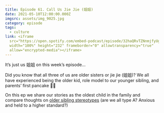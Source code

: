 ```yaml
---
title: Episode 61. Call Us Jie Jie (姐姐)
date: 2021-05-10T12:00:00.000Z
imgsrc: assets/img_9025.jpg
category: episode
tags:
  - culture
link: <iframe
  src="https://open.spotify.com/embed-podcast/episode/32haQRvTZNnmjfyUg26vTH"
  width="100%" height="232" frameborder="0" allowtransparency="true"
  allow="encrypted-media"></iframe>
---
```

It’s just us 姐姐 on this week’s episode... 

Did you know that all three of us are older sisters or jie jie (姐姐)? We all have experienced being the older kid, role model to our younger sibling, and parents’ first pancake 🥞🙃

On this ep we share our stories as the oldest child in the family and compare thoughts on [older sibling stereotypes](https://www.parents.com/baby/development/sibling-issues/how-birth-order-shapes-personality/) (are we all type A? Anxious and held to a higher standard?)